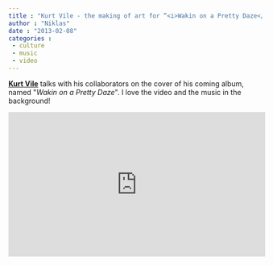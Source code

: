 ```yaml
---
title : "Kurt Vile - the making of art for ”<i>Wakin on a Pretty Daze</i>”"
author : "Niklas"
date : "2013-02-08"
categories : 
 - culture
 - music
 - video
---
```


**[Kurt Vile](http://kurtvile.com)** talks with his collaborators on the cover of his coming album, named "_Wakin on a Pretty Daze_". I love the video and the music in the background!

<iframe width="510" height="287" src="https://www.youtube.com/embed/I4RlljcBKg0" frameborder="0" allowfullscreen></iframe>
